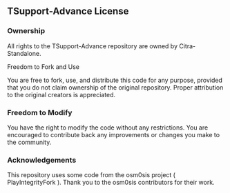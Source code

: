 ## TSupport-Advance License

### Ownership

All rights to the TSupport-Advance repository are owned by Citra-Standalone.

Freedom to Fork and Use

You are free to fork, use, and distribute this code for any purpose, provided that you do not claim ownership of the original repository. Proper attribution to the original creators is appreciated.

### Freedom to Modify

You have the right to modify the code without any restrictions. You are encouraged to contribute back any improvements or changes you make to the community.

### Acknowledgements

This repository uses some code from the osm0sis project ( PlayIntegrityFork ). Thank you to the osm0sis contributors for their work.
